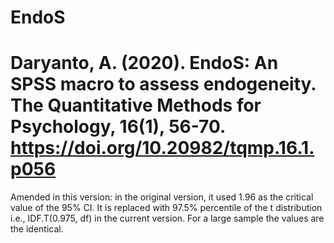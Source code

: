 # EndoS
# Daryanto, A. (2020). EndoS: An SPSS macro to assess endogeneity. The Quantitative Methods for Psychology, 16(1), 56-70. https://doi.org/10.20982/tqmp.16.1.p056
Amended in this version:
in the original version, it used 1.96 as the critical value of the 95% CI.
It is replaced with 97.5% percentile of the t distribution i.e., IDF.T(0.975, df) in the current version. For a large sample the values are the identical. 

